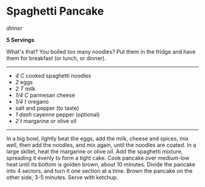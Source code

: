 # Spaghetti Pancake

*dinner*

**5 Servings**

What's that? You boiled too many noodles? Put them in the fridge and have them
for breakfast (or lunch, or dinner).

---

- *4 C* cooked spaghetti noodles
- *2* eggs
- *2 T* milk
- *1/4 C* parmesan cheese
- *1/4 t* oregano
- salt and pepper (to taste)
- *1 dash* cayenne pepper (optional)
- *2 t* margarine or olive oil

---

In a big bowl, lightly beat the eggs, add the milk, cheese and spices, mix well,
then add the noodles, and mix again, until the noodles are coated. In a large
skillet, heat the margarine or olive oil. Add the spaghetti mixture, spreading
it evenly to form a tight cake. Cook pancake over medium-low heat until its
bottom is golden brown, about 10 minutes. Divide the pancake into 4 sectors, and
turn it one section at a time. Brown the pancake on the other side, 3-5 minutes.
Serve with ketchup.